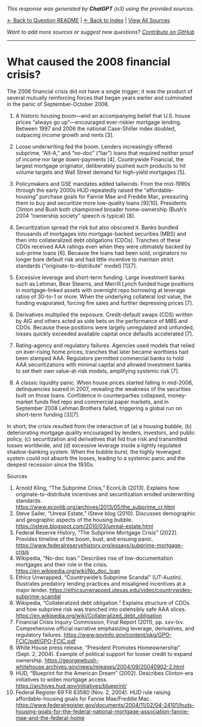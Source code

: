 <!-- 
Generated by: chatgpt
Model: o3
Prompt type: sources
Generated at: 2025-06-12T20:11:27.262727
-->

*This response was generated by **ChatGPT** (o3) using the provided sources.*

[← Back to Question README](README.md) | [← Back to Index](../README.md) | [View All Sources](../allsources.md)

*Want to add more sources or suggest new questions? [Contribute on GitHub](https://github.com/justinwest/SuggestedSources)*

---

# What caused the 2008 financial crisis?

The 2008 financial crisis did not have a single trigger; it was the product of several mutually reinforcing forces that began years earlier and culminated in the panic of September-October 2008.

1. A historic housing boom—and an accompanying belief that U.S. house prices “always go up”—encouraged ever-riskier mortgage lending. Between 1997 and 2006 the national Case-Shiller index doubled, outpacing income growth and rents [3].

2. Loose underwriting fed the boom. Lenders increasingly offered subprime, “Alt-A,” and “no-doc” (“liar”) loans that required neither proof of income nor large down-payments [4]. Countrywide Financial, the largest mortgage originator, deliberately pushed such products to hit volume targets and Wall Street demand for high-yield mortgages [5].

3. Policymakers and GSE mandates added tailwinds. From the mid-1990s through the early 2000s HUD repeatedly raised the “affordable-housing” purchase goals for Fannie Mae and Freddie Mac, pressuring them to buy and securitize more low-quality loans [9][10]. Presidents Clinton and Bush both championed broader home-ownership (Bush’s 2004 “ownership society” speech is typical) [8].

4. Securitization spread the risk but also obscured it. Banks bundled thousands of mortgages into mortgage-backed securities (MBS) and then into collateralized debt obligations (CDOs). Tranches of these CDOs received AAA ratings even when they were ultimately backed by sub-prime loans [6]. Because the loans had been sold, originators no longer bore default risk and had little incentive to maintain strict standards (“originate-to-distribute” model) [1][7].

5. Excessive leverage and short-term funding. Large investment banks such as Lehman, Bear Stearns, and Merrill Lynch funded huge positions in mortgage-linked assets with overnight repo borrowing at leverage ratios of 30-to-1 or more. When the underlying collateral lost value, the funding evaporated, forcing fire sales and further depressing prices [7].

6. Derivatives multiplied the exposure. Credit-default swaps (CDS) written by AIG and others acted as side bets on the performance of MBS and CDOs. Because these positions were largely unregulated and unfunded, losses quickly exceeded available capital once defaults accelerated [7].

7. Rating-agency and regulatory failures. Agencies used models that relied on ever-rising home prices; tranches that later became worthless had been stamped AAA. Regulators permitted commercial banks to hold AAA securitizations with minimal capital and allowed investment banks to set their own value-at-risk models, amplifying systemic risk [7].

8. A classic liquidity panic. When house prices started falling in mid-2006, delinquencies soared in 2007, revealing the weakness of the securities built on those loans. Confidence in counterparties collapsed, money-market funds fled repo and commercial paper markets, and in September 2008 Lehman Brothers failed, triggering a global run on short-term funding [3][7].

In short, the crisis resulted from the interaction of (a) a housing bubble, (b) deteriorating mortgage quality encouraged by lenders, investors, and public policy, (c) securitization and derivatives that hid true risk and transmitted losses worldwide, and (d) excessive leverage inside a lightly regulated shadow-banking system. When the bubble burst, the highly leveraged system could not absorb the losses, leading to a systemic panic and the deepest recession since the 1930s.

Sources  
1. Arnold Kling, “The Subprime Crisis,” EconLib (2013). Explains how originate-to-distribute incentives and securitization eroded underwriting standards. https://www.econlib.org/archives/2013/05/the_subprime_cr.html  
2. Steve Sailer, “Unreal Estate,” iSteve blog (2010). Discusses demographic and geographic aspects of the housing bubble. https://isteve.blogspot.com/2010/03/unreal-estate.html  
3. Federal Reserve History, “The Subprime Mortgage Crisis” (2022). Provides timeline of the boom, bust, and ensuing panic. https://www.federalreservehistory.org/essays/subprime-mortgage-crisis  
4. Wikipedia, “No-doc loan.” Describes rise of low-documentation mortgages and their role in the crisis. https://en.wikipedia.org/wiki/No_doc_loan  
5. Ethics Unwrapped, “Countrywide’s Subprime Scandal” (UT-Austin). Illustrates predatory lending practices and misaligned incentives at a major lender. https://ethicsunwrapped.utexas.edu/video/countrywides-subprime-scandal  
6. Wikipedia, “Collateralized debt obligation.” Explains structure of CDOs and how subprime risk was tranched into ostensibly safe AAA slices. https://en.wikipedia.org/wiki/Collateralized_debt_obligation  
7. Financial Crisis Inquiry Commission, Final Report (2011), pp. xxv-lxv. Comprehensive official narrative emphasizing leverage, derivatives, and regulatory failures. https://www.govinfo.gov/content/pkg/GPO-FCIC/pdf/GPO-FCIC.pdf  
8. White House press release, “President Promotes Homeownership” (Sept. 2, 2004). Example of political support for looser credit to expand ownership. https://georgewbush-whitehouse.archives.gov/news/releases/2004/09/20040902-2.html  
9. HUD, “Blueprint for the American Dream” (2002). Describes Clinton-era initiatives to widen mortgage access. https://archives.hud.gov/initiatives/blueprint/  
10. Federal Register 69 FR 63580 (Nov. 2, 2004). HUD rule raising affordable-housing goals for Fannie Mae/Freddie Mac. https://www.federalregister.gov/documents/2004/11/02/04-24101/huds-housing-goals-for-the-federal-national-mortgage-association-fannie-mae-and-the-federal-home